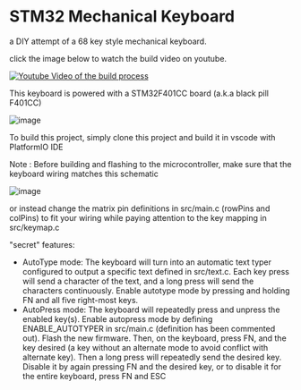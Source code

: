 # STM32 Mechanical Keyboard

a DIY attempt of a 68 key style mechanical keyboard.

click the image below to watch the build video on youtube.

[![Youtube Video of the build process](https://user-images.githubusercontent.com/103286009/171074288-37d4d750-bf04-4c73-a355-b5b2445a03f6.png)](http://www.youtube.com/watch?v=smThnvXJ02c)

This keyboard is powered with a STM32F401CC board (a.k.a black pill F401CC)

![image](https://user-images.githubusercontent.com/103286009/171076032-ed510f66-37e4-4617-830d-a6bc695102cc.png)

To build this project, simply clone this project and build it in vscode with PlatformIO IDE

Note : Before building and flashing to the microcontroller, make sure that the keyboard wiring matches this schematic

![image](https://user-images.githubusercontent.com/103286009/171072490-12b0d3a3-1370-45db-9883-a4ab201bd165.png)

or instead change the matrix pin definitions in src/main.c (rowPins and colPins) to fit your wiring while paying attention to the key mapping in src/keymap.c

"secret" features:
  - AutoType mode: The keyboard will turn into an automatic text typer configured to output a specific text defined in src/text.c. Each key press will send a character of the text, and a long press will send the characters continuously. Enable autotype mode by pressing and holding FN and all five right-most keys.  
  - AutoPress mode: The keyboard will repeatedly press and unpress the enabled key(s). Enable autopress mode by defining ENABLE_AUTOTYPER in src/main.c (definition has been commented out). Flash the new firmware. Then, on the keyboard, press FN, and the key desired (a key without an alternate mode to avoid conflict with alternate key). Then a long press will repeatedly send the desired key. Disable it by again pressing FN and the desired key, or to disable it for the entire keyboard, press FN and ESC
